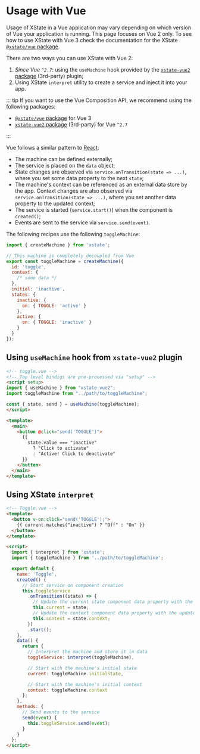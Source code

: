 # Usage with Vue

Usage of XState in a Vue application may vary depending on which version of Vue your application is running. This page focuses on Vue 2 only. To see how to use XState with Vue 3 check the documentation for the XState [`@xstate/vue` package](../packages/xstate-vue).

There are two ways you can use XState with Vue 2:

1. *Since Vue `^2.7`*: using the `useMachine` hook provided by the [`xstate-vue2` package](https://github.com/ChrisShank/xstate-vue2) (3rd-party) plugin;
2. Using XState `interpret` utility to create a service and inject it into your app.

::: tip
If you want to use the Vue Composition API, we recommend using the following packages:

- [`@xstate/vue` package](../packages/xstate-vue) for Vue 3
- [`xstate-vue2` package](https://github.com/ChrisShank/xstate-vue2) (3rd-party) for Vue `^2.7`

:::

Vue follows a similar pattern to [React](./react.md):

- The machine can be defined externally;
- The service is placed on the `data` object;
- State changes are observed via `service.onTransition(state => ...)`, where you set some data property to the next `state`;
- The machine's context can be referenced as an external data store by the app. Context changes are also observed via `service.onTransition(state => ...)`, where you set another data property to the updated context;
- The service is started (`service.start()`) when the component is `created()`;
- Events are sent to the service via `service.send(event)`.

The following recipes use the following `toggleMachine`:

```js
import { createMachine } from 'xstate';

// This machine is completely decoupled from Vue
export const toggleMachine = createMachine({
  id: 'toggle',
  context: {
    /* some data */
  },
  initial: 'inactive',
  states: {
    inactive: {
      on: { TOGGLE: 'active' }
    },
    active: {
      on: { TOGGLE: 'inactive' }
    }
  }
});
```

## Using `useMachine` hook from `xstate-vue2` plugin

```html
<!-- toggle.vue -->
<!-- Top level bindigs are pre-processed via "setup" -->
<script setup>
import { useMachine } from "xstate-vue2";
import toggleMachine from "../path/to/toggleMachine";

const { state, send } = useMachine(toggleMachine);
</script>

<template>
  <main>
    <button @click="send('TOGGLE')">
      {{
        state.value === "inactive"
          ? "Click to activate"
          : "Active! Click to deactivate"
      }}
    </button>
  </main>
</template>
```

## Using XState `interpret`

```html
<!-- Toggle.vue -->
<template>
  <button v-on:click="send('TOGGLE');">
    {{ current.matches("inactive") ? "Off" : "On" }}
  </button>
</template>

<script>
  import { interpret } from 'xstate';
  import { toggleMachine } from '../path/to/toggleMachine';

  export default {
    name: 'Toggle',
    created() {
      // Start service on component creation
      this.toggleService
        .onTransition((state) => {
          // Update the current state component data property with the next state
          this.current = state;
          // Update the context component data property with the updated context
          this.context = state.context;
        })
        .start();
    },
    data() {
      return {
        // Interpret the machine and store it in data
        toggleService: interpret(toggleMachine),

        // Start with the machine's initial state
        current: toggleMachine.initialState,

        // Start with the machine's initial context
        context: toggleMachine.context
      };
    },
    methods: {
      // Send events to the service
      send(event) {
        this.toggleService.send(event);
      }
    }
  };
</script>
```
